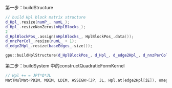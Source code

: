 
第一步：buildStructure

```cpp
// build Hpl block matrix structure
d_Hpl_.resize(numP_, numL_);
d_Hpl_.resizeNonZeros(nHplBlocks_);
2
d_HplBlockPos_.assign(nHplBlocks_, HplBlockPos_.data());
d_nnzPerCol_.resize(numL_ + 1);
d_edge2Hpl_.resize(baseEdges_.size());

gpu::buildHplStructure(d_HplBlockPos_, d_Hpl_, d_edge2Hpl_, d_nnzPerCol_);

```


第二步：buildSystem 中的constructQuadraticFormKernel

```cpp
// Hpl += = JPT*Ω*JL
MatTMulMat<PDIM, MDIM, LDIM, ASSIGN>(JP, JL, Hpl.at(edge2Hpl[iE]), omega);
```